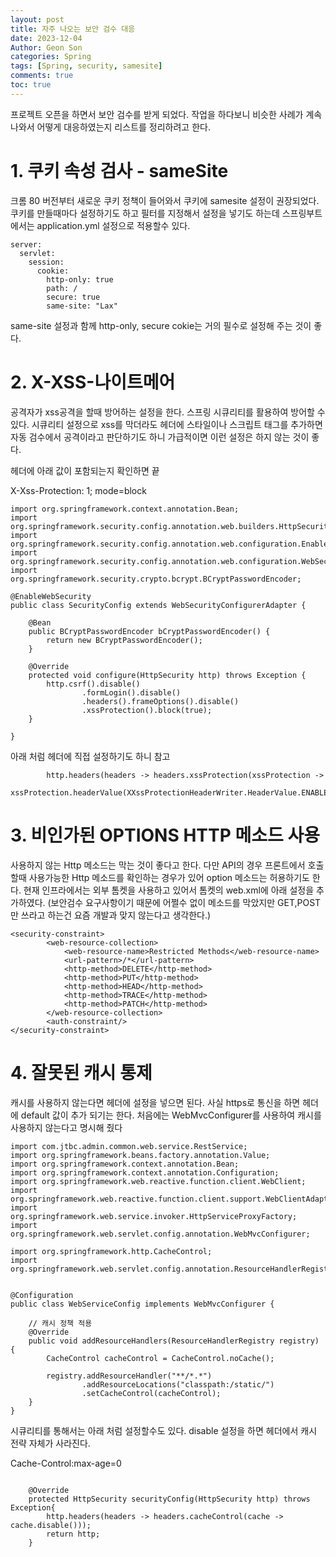 ```yaml
---
layout: post
title: 자주 나오는 보안 검수 대응
date: 2023-12-04
Author: Geon Son
categories: Spring
tags: [Spring, security, samesite]
comments: true
toc: true    
---
```


프로젝트 오픈을 하면서 보안 검수를 받게 되었다. 작업을 하다보니 비슷한 사례가 계속 나와서 어떻게 대응하였는지 리스트를 정리하려고 한다.

# 1. 쿠키 속성 검사 - sameSite
크롬 80 버전부터 새로운 쿠키 정책이 들어와서 쿠키에 samesite 설정이 권장되었다. 쿠키를 만들때마다 설정하기도 하고 필터를 지정해서 설정을 넣기도 하는데
스프링부트에서는 application.yml 설정으로 적용할수 있다.

~~~
server:
  servlet:
    session:
      cookie:
        http-only: true
        path: /
        secure: true
        same-site: "Lax"

~~~


same-site 설정과 함께 http-only, secure cokie는 거의 필수로 설정해 주는 것이 좋다.

# 2. X-XSS-나이트메어 

공격자가 xss공격을 할때 방어하는 설정을 한다. 스프링 시큐리티를 활용하여 방어할 수 있다. 
시큐리티 설정으로 xss를 막더라도 헤더에 스타일이나 스크립트 태그를 추가하면 자동 검수에서 공격이라고 판단하기도 하니
가급적이면 이런 설정은 하지 않는 것이 좋다.

헤더에 아래 값이 포함되는지 확인하면 끝

X-Xss-Protection: 1; mode=block


~~~
import org.springframework.context.annotation.Bean;
import org.springframework.security.config.annotation.web.builders.HttpSecurity;
import org.springframework.security.config.annotation.web.configuration.EnableWebSecurity;
import org.springframework.security.config.annotation.web.configuration.WebSecurityConfigurerAdapter;
import org.springframework.security.crypto.bcrypt.BCryptPasswordEncoder;

@EnableWebSecurity
public class SecurityConfig extends WebSecurityConfigurerAdapter {

    @Bean
    public BCryptPasswordEncoder bCryptPasswordEncoder() {
        return new BCryptPasswordEncoder();
    }

    @Override
    protected void configure(HttpSecurity http) throws Exception {
        http.csrf().disable()
                .formLogin().disable()
                .headers().frameOptions().disable()
                .xssProtection().block(true);
    }

}

~~~  

아래 처럼 헤더에 직접 설정하기도 하니 참고 
~~~
        http.headers(headers -> headers.xssProtection(xssProtection ->
                xssProtection.headerValue(XXssProtectionHeaderWriter.HeaderValue.ENABLED_MODE_BLOCK)));
~~~


# 3. 비인가된 OPTIONS HTTP 메소드 사용
사용하지 않는 Http 메소드는 막는 것이 좋다고 한다. 
다만 API의 경우 프론트에서 호출할때 사용가능한 Http 메소드를 확인하는 경우가 있어 option 메소드는 허용하기도 한다.
현재 인프라에서는 외부 톰켓을 사용하고 있어서 톰켓의 web.xml에 아래 설정을 추가하였다.
(보안검수 요구사항이기 때문에 어쩔수 없이 메소드를 막았지만 GET,POST만 쓰라고 하는건 요즘 개발과 맞지 않는다고 생각한다.)

~~~
<security-constraint>
        <web-resource-collection>
            <web-resource-name>Restricted Methods</web-resource-name>
            <url-pattern>/*</url-pattern>
            <http-method>DELETE</http-method>
            <http-method>PUT</http-method>
            <http-method>HEAD</http-method>
            <http-method>TRACE</http-method>
			<http-method>PATCH</http-method>
        </web-resource-collection>
        <auth-constraint/>
</security-constraint>
~~~ 


# 4. 잘못된 캐시 통제 
캐시를 사용하지 않는다면 헤더에 설정을 넣으면 된다. 사실 https로 통신을 하면 헤더에 default 값이 추가 되기는 한다. 
처음에는 WebMvcConfigurer를 사용하여 캐시를 사용하지 않는다고 명시해 줬다

~~~
import com.jtbc.admin.common.web.service.RestService;
import org.springframework.beans.factory.annotation.Value;
import org.springframework.context.annotation.Bean;
import org.springframework.context.annotation.Configuration;
import org.springframework.web.reactive.function.client.WebClient;
import org.springframework.web.reactive.function.client.support.WebClientAdapter;
import org.springframework.web.service.invoker.HttpServiceProxyFactory;
import org.springframework.web.servlet.config.annotation.WebMvcConfigurer;

import org.springframework.http.CacheControl;
import org.springframework.web.servlet.config.annotation.ResourceHandlerRegistry;


@Configuration
public class WebServiceConfig implements WebMvcConfigurer {

    // 캐시 정책 적용
    @Override
    public void addResourceHandlers(ResourceHandlerRegistry registry) {
        CacheControl cacheControl = CacheControl.noCache();

        registry.addResourceHandler("**/*.*")
                .addResourceLocations("classpath:/static/")
                .setCacheControl(cacheControl);
    }
}

~~~


시큐리티를 통해서는 아래 처럼 설정할수도 있다. disable 설정을 하면 헤더에서 캐시 전략 자체가 사라진다. 

Cache-Control:max-age=0

~~~

    @Override
    protected HttpSecurity securityConfig(HttpSecurity http) throws Exception{
        http.headers(headers -> headers.cacheControl(cache -> cache.disable()));
        return http;
    }

~~~










